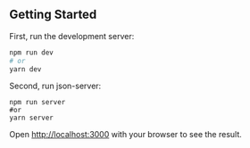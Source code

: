 ## Getting Started

First, run the development server:

```bash
npm run dev
# or
yarn dev
```

Second, run json-server:
```
npm run server
#or
yarn server
```

Open [http://localhost:3000](http://localhost:3000) with your browser to see the result.
